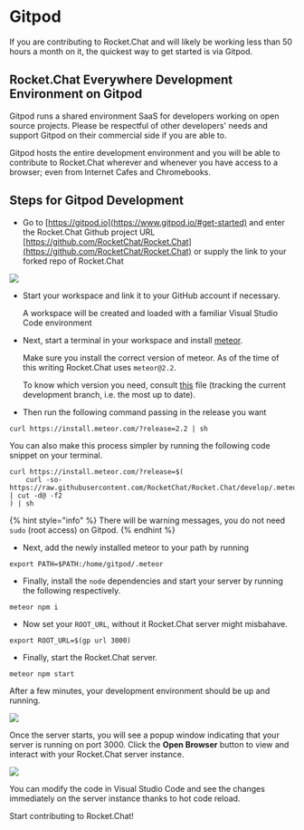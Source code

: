 # Gitpod

If you are contributing to Rocket.Chat and will likely be working less than 50 hours a month on it, the quickest way to get started is via Gitpod.

## Rocket.Chat Everywhere Development Environment on Gitpod

Gitpod runs a shared environment SaaS for developers working on open source projects. Please be respectful of other developers' needs and support Gitpod on their commercial side if you are able to.

Gitpod hosts the entire development environment and you will be able to contribute to Rocket.Chat wherever and whenever you have access to a browser; even from Internet Cafes and Chromebooks.

## Steps for Gitpod Development

* Go to [https://gitpod.io](https://www.gitpod.io/#get-started) and enter the Rocket.Chat Github project URL [https://github.com/RocketChat/Rocket.Chat](https://github.com/RocketChat/Rocket.Chat) or supply the link to your forked repo of Rocket.Chat

![](../../.gitbook/assets/gitpodstart.png)

*   Start your workspace and link it to your GitHub account if necessary.

    A workspace will be created and loaded with a familiar Visual Studio Code environment
*   Next, start a terminal in your workspace and install [meteor](https://www.meteor.com).&#x20;

    Make sure you install the correct version of meteor. As of the time of this writing Rocket.Chat uses `meteor@2.2`.&#x20;

    To know which version you need, consult [this](https://github.com/RocketChat/Rocket.Chat/blob/develop/.meteor/release) file (tracking the current development branch, i.e. the most up to date).
* Then run the following command passing in the release you want

```
curl https://install.meteor.com/?release=2.2 | sh
```

You can also make this process simpler by running the following code snippet on your terminal.

```
curl https://install.meteor.com/?release=$(
    curl -so- https://raw.githubusercontent.com/RocketChat/Rocket.Chat/develop/.meteor/release | cut -d@ -f2
) | sh
```

{% hint style="info" %}
There will be warning messages, you do not need `sudo` (root access) on Gitpod.
{% endhint %}

* Next, add the newly installed meteor to your path by running

```
export PATH=$PATH:/home/gitpod/.meteor
```

* Finally, install the `node` dependencies and start your server by running the following respectively.

```
meteor npm i
```

* Now set your `ROOT_URL`, without it Rocket.Chat server might misbahave.

```
export ROOT_URL=$(gp url 3000)
```

* Finally, start the Rocket.Chat server.

```
meteor npm start
```

After a few minutes, your development environment should be up and running.

![](../../.gitbook/assets/gitpodrunning.png)

Once the server starts, you will see a popup window indicating that your server is running on port 3000. Click the **Open Browser** button to view and interact with your Rocket.Chat server instance.

![](../../.gitbook/assets/gitpodfinal.png)

You can modify the code in Visual Studio Code and see the changes immediately on the server instance thanks to hot code reload.

Start contributing to Rocket.Chat!
